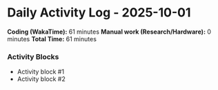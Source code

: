 # Daily Activity Log - 2025-10-01

**Coding (WakaTime):** 61 minutes
**Manual work (Research/Hardware):** 0 minutes
**Total Time:** 61 minutes

### Activity Blocks
- Activity block #1
- Activity block #2
